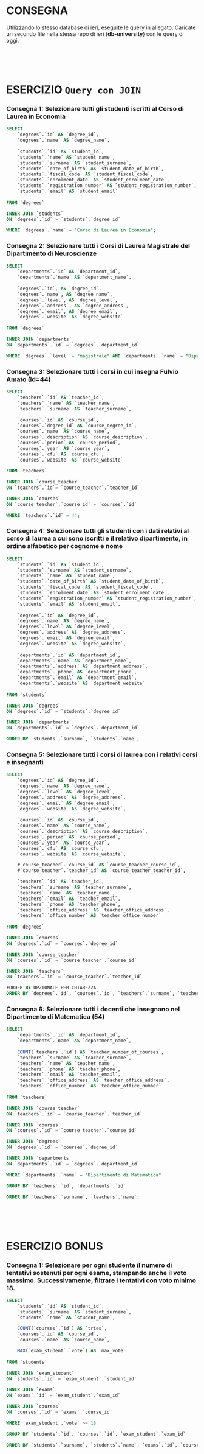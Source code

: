 # CONSEGNA
Utilizzando lo stesso database di ieri, eseguite le query in allegato. Caricate un secondo file nella stessa repo di ieri (**db-university**) con le query di oggi.






<br />
<br />
<br />

# ESERCIZIO `Query con JOIN`



### Consegna 1: Selezionare tutti gli studenti iscritti al Corso di Laurea in Economia

```sql
SELECT
	`degrees`.`id` AS `degree_id`,
	`degrees`.`name` AS `degree_name`,
    
	`students`.`id` AS `student_id`,
	`students`.`name` AS `student_name`,
	`students`.`surname` AS `student_surname`,
	`students`.`date_of_birth` AS `student_date_of_birth`,
	`students`.`fiscal_code` AS `student_fiscal_code`,
	`students`.`enrolment_date` AS `student_enrolment_date`,
	`students`.`registration_number` AS `student_registration_number`,
	`students`.`email` AS `student_email`
    
FROM `degrees`

INNER JOIN `students`
ON `degrees`.`id` = `students`.`degree_id`

WHERE `degrees`.`name` = "Corso di Laurea in Economia";
```



### Consegna 2: Selezionare tutti i Corsi di Laurea Magistrale del Dipartimento di Neuroscienze

```sql
SELECT
	`departments`.`id` AS `department_id`,
	`departments`.`name` AS `department_name`,
    
    `degrees`.`id`, AS `degree_id`,
    `degrees`.`name`, AS `degree_name`,
    `degrees`.`level`, AS `degree_level`,
    `degrees`.`address`, AS `degree_address`,
    `degrees`.`email`, AS `degree_email`,
    `degrees`.`website` AS `degree_website`
    
FROM `degrees`

INNER JOIN `departments`
ON `departments`.`id` = `degrees`.`department_id`

WHERE `degrees`.`level` = "magistrale" AND `departments`.`name` = "Dipartimento di Neuroscienze";
```



### Consegna 3: Selezionare tutti i corsi in cui insegna Fulvio Amato (id=44)

```sql
SELECT
	`teachers`.`id` AS `teacher_id`,
    `teachers`.`name` AS `teacher_name`,
    `teachers`.`surname` AS `teacher_surname`,
    
    `courses`.`id` AS `course_id`,
    `courses`.`degree_id` AS `course_degree_id`,
    `courses`.`name` AS `course_name`,
    `courses`.`description` AS `course_description`,
    `courses`.`period` AS `course_period`,
    `courses`.`year` AS `course_year`,
    `courses`.`cfu` AS `course_cfu`,
    `courses`.`website` AS `course_website`
    
FROM `teachers`

INNER JOIN `course_teacher`
ON `teachers`.`id`= `course_teacher`.`teacher_id`

INNER JOIN `courses`
ON `course_teacher`.`course_id` = `courses`.`id`

WHERE `teachers`.`id` = 44;
```



### Consegna 4: Selezionare tutti gli studenti con i dati relativi al corso di laurea a cui sono iscritti e il relativo dipartimento, in ordine alfabetico per cognome e nome

```sql
SELECT 
	`students`.`id` AS `student_id`,
    `students`.`surname` AS `student_surname`,
    `students`.`name` AS `student_name`,
    `students`.`date_of_birth` AS `student_date_of_birth`,
    `students`.`fiscal_code` AS `student_fiscal_code`,
    `students`.`enrolment_date` AS `student_enrolment_date`,
    `students`.`registration_number` AS `student_registration_number`,
    `students`.`email` AS `student_email`,
    
    `degrees`.`id` AS `degree_id`,
    `degrees`.`name` AS `degree_name`,
    `degrees`.`level` AS `degree_level`,
    `degrees`.`address` AS `degree_address`,
    `degrees`.`email` AS `degree_email`,
    `degrees`.`website` AS `degree_website`,
    
    `departments`.`id` AS `department_id`,
    `departments`.`name` AS `department_name`,
    `departments`.`address` AS `department_address`,
    `departments`.`phone` AS `department_phone`,
    `departments`.`email` AS `department_email`,
    `departments`.`website` AS `department_website`
    
FROM `students`

INNER JOIN `degrees`
ON `degrees`.`id` = `students`.`degree_id`

INNER JOIN `departments`
ON `departments`.`id` = `degrees`.`department_id`

ORDER BY `students`.`surname`, `students`.`name`;
```



### Consegna 5: Selezionare tutti i corsi di laurea con i relativi corsi e insegnanti

```sql
SELECT 
	`degrees`.`id` AS `degree_id`,
	`degrees`.`name` AS `degree_name`,
	`degrees`.`level` AS `degree_level`,
	`degrees`.`address` AS `degree_address`,
	`degrees`.`email` AS `degree_email`,
	`degrees`.`website` AS `degree_website`,
    
	`courses`.`id` AS `course_id`,
	`courses`.`name` AS `course_name`,
	`courses`.`description` AS `course_description`,
	`courses`.`period` AS `course_period`,
	`courses`.`year` AS `course_year`,
	`courses`.`cfu` AS `course_cfu`,
	`courses`.`website` AS `course_website`,

	#`course_teacher`.`course_id` AS `course_teacher_course_id`,
	#`course_teacher`.`teacher_id` AS `course_teacher_teacher_id`,

	`teachers`.`id` AS `teacher_id`,
	`teachers`.`surname` AS `teacher_surname`,
	`teachers`.`name` AS `teacher_name`,
	`teachers`.`email` AS `teacher_email`,
	`teachers`.`phone` AS `teacher_phone`,
	`teachers`.`office_address` AS `teacher_office_address`,
	`teachers`.`office_number` AS `teacher_office_number`
    
FROM `degrees`

INNER JOIN `courses`
ON `degrees`.`id` = `courses`.`degree_id`

INNER JOIN `course_teacher`
ON `courses`.`id` = `course_teacher`.`course_id`

INNER JOIN `teachers`
ON `teachers`.`id` = `course_teacher`.`teacher_id`

#ORDER BY OPZIONALE PER CHIAREZZA
ORDER BY `degrees`.`id`, `courses`.`id`, `teachers`.`surname`, `teachers`.`name`;
```



### Consegna 6: Selezionare tutti i docenti che insegnano nel Dipartimento di Matematica (54)

```sql
SELECT
    `departments`.`id` AS `department_id`,
    `departments`.`name` AS `department_name`,
    
    COUNT(`teachers`.`id`) AS `teacher_number_of_courses`,
    `teachers`.`surname` AS `teacher_surname`,
    `teachers`.`name` AS `teacher_name`,
    `teachers`.`phone` AS `teacher_phone`,
    `teachers`.`email` AS `teacher_email`,
    `teachers`.`office_address` AS `teacher_office_address`,
    `teachers`.`office_number` AS `teacher_office_number`
    
FROM `teachers`

INNER JOIN `course_teacher`
ON `teachers`.`id` = `course_teacher`.`teacher_id`

INNER JOIN `courses`
ON `courses`.`id` = `course_teacher`.`course_id`

INNER JOIN `degrees`
ON `degrees`.`id` = `courses`.`degree_id`

INNER JOIN `departments`
ON `departments`.`id` = `degrees`.`department_id`

WHERE `departments`.`name` = "Dipartimento di Matematica"

GROUP BY `teachers`.`id`, `departments`.`id`

ORDER BY `teachers`.`surname`, `teachers`.`name`;
```








<br />
<br />
<br />

# ESERCIZIO  BONUS 



### Consegna 1: Selezionare per ogni studente il numero di tentativi sostenuti per ogni esame, stampando anche il voto massimo. Successivamente, filtrare i tentativi con voto minimo 18.

```sql
SELECT
	`students`.`id` AS `student_id`,
	`students`.`surname` AS `student_surname`,
	`students`.`name` AS `student_name`,

    COUNT(`courses`.`id`) AS `tries`,
	`courses`.`id` AS `course_id`,
	`courses`.`name` AS `course_name`,

	MAX(`exam_student`.`vote`) AS `max_vote`
    
FROM `students`

INNER JOIN `exam_student`
ON `students`.`id` = `exam_student`.`student_id`

INNER JOIN `exams`
ON `exams`.`id` = `exam_student`.`exam_id`

INNER JOIN `courses`
ON `courses`.`id` = `exams`.`course_id`

WHERE `exam_student`.`vote` >= 18

GROUP BY `students`.`id`, `courses`.`id`, `exam_student`.`exam_id`

ORDER BY `students`.`surname`, `students`.`name`, `exams`.`id`, `courses`.`id`, `exam_student`.`vote`;
```